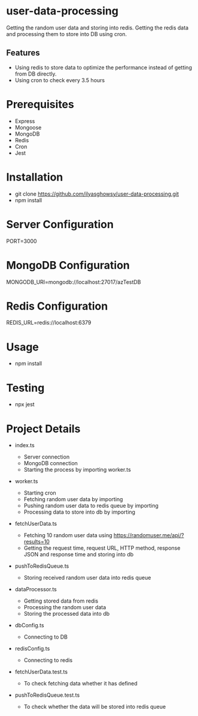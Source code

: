 # user-data-processing

Getting the random user data and storing into redis. Getting the redis data and processing them to store into DB using cron.

## Features
- Using redis to store data to optimize the performance instead of getting from DB directly.
- Using cron to check every 3.5 hours

# Prerequisites
- Express
- Mongoose
- MongoDB
- Redis
- Cron
- Jest

# Installation
- git clone https://github.com/ilyasghowsy/user-data-processing.git
- npm install

# Server Configuration
PORT=3000

# MongoDB Configuration
MONGODB_URI=mongodb://localhost:27017/azTestDB

# Redis Configuration
REDIS_URL=redis://localhost:6379

# Usage
- npm install

# Testing
- npx jest

# Project Details
- index.ts
    - Server connection
    - MongoDB connection
    - Starting the process by importing worker.ts

- worker.ts
    - Starting cron
    - Fetching random user data by importing
    - Pushing random user data to redis queue by importing
    - Processing data to store into db by importing

- fetchUserData.ts
    - Fetching 10 random user data using https://randomuser.me/api/?results=10
    - Getting the request time, request URL, HTTP method, response JSON and response time and storing into db

- pushToRedisQueue.ts
    - Storing received random user data into redis queue

- dataProcessor.ts
    - Getting stored data from redis
    - Processing the random user data
    - Storing the processed data into db

- dbConfig.ts
    - Connecting to DB

- redisConfig.ts
    - Connecting to redis

- fetchUserData.test.ts
    - To check fetching data whether it has defined

- pushToRedisQueue.test.ts
    - To check whether the data will be stored into redis queue


